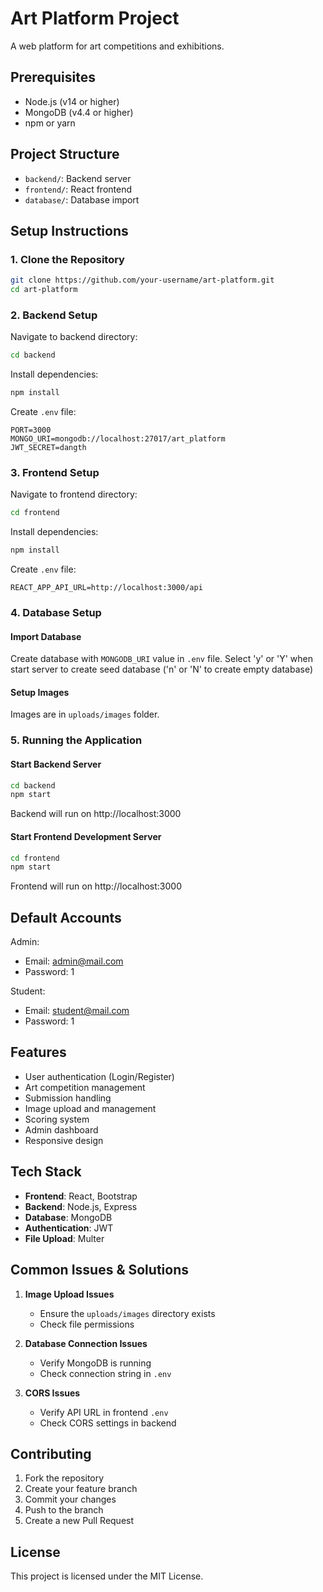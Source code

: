 # Art Platform Project

A web platform for art competitions and exhibitions.

## Prerequisites

- Node.js (v14 or higher)
- MongoDB (v4.4 or higher)
- npm or yarn

## Project Structure

- `backend/`: Backend server
- `frontend/`: React frontend
- `database/`: Database import

## Setup Instructions

### 1. Clone the Repository

```bash
git clone https://github.com/your-username/art-platform.git
cd art-platform
```

### 2. Backend Setup

Navigate to backend directory:
```bash
cd backend
```

Install dependencies:
```bash
npm install
```

Create `.env` file:
```env
PORT=3000
MONGO_URI=mongodb://localhost:27017/art_platform
JWT_SECRET=dangth
```

### 3. Frontend Setup

Navigate to frontend directory:
```bash
cd frontend
```

Install dependencies:
```bash
npm install
```

Create `.env` file:
```env
REACT_APP_API_URL=http://localhost:3000/api
```

### 4. Database Setup

#### Import Database
Create database with `MONGODB_URI` value in `.env` file.
Select 'y' or 'Y' when start server to create seed database ('n' or 'N' to create empty database)

#### Setup Images
Images are in `uploads/images` folder.

### 5. Running the Application

#### Start Backend Server
```bash
cd backend
npm start
```
Backend will run on http://localhost:3000

#### Start Frontend Development Server
```bash
cd frontend
npm start
```
Frontend will run on http://localhost:3000

## Default Accounts

Admin:
- Email: admin@mail.com
- Password: 1

Student:
- Email: student@mail.com
- Password: 1

## Features

- User authentication (Login/Register)
- Art competition management
- Submission handling
- Image upload and management
- Scoring system
- Admin dashboard
- Responsive design

## Tech Stack

- **Frontend**: React, Bootstrap
- **Backend**: Node.js, Express
- **Database**: MongoDB
- **Authentication**: JWT
- **File Upload**: Multer

## Common Issues & Solutions

1. **Image Upload Issues**
   - Ensure the `uploads/images` directory exists
   - Check file permissions

2. **Database Connection Issues**
   - Verify MongoDB is running
   - Check connection string in `.env`

3. **CORS Issues**
   - Verify API URL in frontend `.env`
   - Check CORS settings in backend

## Contributing

1. Fork the repository
2. Create your feature branch
3. Commit your changes
4. Push to the branch
5. Create a new Pull Request

## License

This project is licensed under the MIT License.